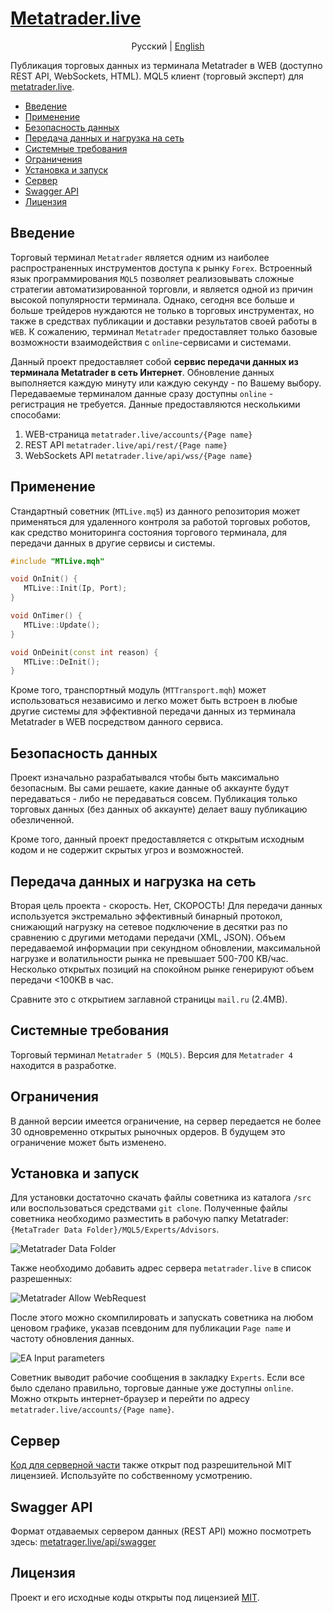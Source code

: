 # [Metatrader.live](https://metatrader.live)

<p align="center">
  <span>Pусский</span> |
  <a href="https://github.com/brajine/metatrader-live">English</a>
</p>

Публикация торговых данных из терминала Metatrader в WEB (доступно REST API, WebSockets, HTML). MQL5 клиент (торговый эксперт) для [metatrader.live](https://metatrader.live).

- [Введение](/lang/README_ru.md#введение)
- [Применение](/lang/README_ru.md#применение)
- [Безопасность данных](/lang/README_ru.md#безопасность-данных)
- [Передача данных и нагрузка на сеть](/lang/README_ru.md#передача-данных-и-нагрузка-на-сеть)
- [Системные требования](/lang/README_ru.md#системные-требования)
- [Ограничения](/lang/README_ru.md#ограничения)
- [Установка и запуск](/lang/README_ru.md#установка-и-запуск)
- [Сервер](/lang/README_ru.md#сервер)
- [Swagger API](/lang/README_ru.md#swagger-api)
- [Лицензия](/lang/README_ru.md#лицензия)

## Введение
Торговый терминал `Metatrader` является одним из наиболее распространенных инструментов доступа к рынку `Forex`. Встроенный язык программирования `MQL5` позволяет реализовывать сложные стратегии автоматизированной торговли, и является одной из причин высокой популярности терминала. Однако, сегодня все больше и больше трейдеров нуждаются не только в торговых инструментах, но также в средствах публикации и доставки результатов своей работы в `WEB`. К сожалению, терминал `Metatrader` предоставляет только базовые возможности взаимодействия с `online`-сервисами и системами.

Данный проект предоставляет собой **сервис передачи данных из терминала Metatrader в сеть Интернет**. Обновление данных выполняется каждую минуту или каждую секунду - по Вашему выбору. Передаваемые терминалом данные сразу доступны `online` - регистрация не требуется. Данные предоставляются несколькими способами:
1. WEB-страница `metatrader.live/accounts/{Page name}`
2. REST API `metatrader.live/api/rest/{Page name}`
3. WebSockets API `metatrader.live/api/wss/{Page name}`

## Применение
Стандартный советник (`MTLive.mq5`) из данного репозитория может применяться для удаленного контроля за работой торговых роботов, как средство мониторинга состояния торгового терминала, для передачи данных в другие сервисы и системы.

```cpp
#include "MTLive.mqh"

void OnInit() {
   MTLive::Init(Ip, Port);
}

void OnTimer() {
   MTLive::Update();
}

void OnDeinit(const int reason) {
   MTLive::DeInit();
}
```

Кроме того, транспортный модуль (`MTTransport.mqh`) может использоваться независимо и легко может быть встроен в любые другие системы для эффективной передачи данных из терминала Metatrader в WEB посредством данного сервиса.

## Безопасность данных
Проект изначально разрабатывался чтобы быть максимально безопасным. Вы сами решаете, какие данные об аккаунте будут передаваться - либо не передаваться совсем. Публикация только торговых данных (без данных об аккаунте) делает вашу публикацию обезличенной.

Кроме того, данный проект предоставляется с открытым исходным кодом и не содержит скрытых угроз и возможностей.

## Передача данных и нагрузка на сеть
Вторая цель проекта - скорость. Нет, СКОРОСТЬ! Для передачи данных используется экстремально эффективный бинарный протокол, снижающий нагрузку на сетевое подключение в десятки раз по сравнению с другими методами передачи (XML, JSON). Объем передаваемой информации при секундном обновлении, максимальной нагрузке и волатильности рынка не превышает 500-700 KB/час. Несколько открытых позиций на спокойном рынке генерируют объем передачи <100KB в час.

Сравните это с открытием заглавной страницы `mail.ru` (2.4MB).

## Системные требования
Торговый терминал `Metatrader 5 (MQL5)`. Версия для `Metatrader 4` находится в разработке.

## Ограничения
В данной версии имеется ограничение, на cервер передается не более 30 одновременно открытых рыночных ордеров. В будущем это ограничение может быть изменено.

## Установка и запуск
Для установки достаточно скачать файлы советника из каталога `/src` или воспользоваться средствами `git clone`. Полученные файлы советника необходимо разместить в рабочую папку Metatrader: `{MetaTrader Data Folder}/MQL5/Experts/Advisors`. 

![Metatrader Data Folder](/img/data-folder.png "Metatrader Data Folder")

Также необходимо добавить адрес сервера `metatrader.live` в список разрешенных:

![Metatrader Allow WebRequest](/img/allow-web-request.png "Metatrader Allow WebRequest")

После этого можно скомпилировать и запускать советника на любом ценовом графике, указав псевдоним для публикации `Page name` и частоту обновления данных.

![EA Input parameters](/img/input-parameters.png "EA Input parameters")

Советник выводит рабочие сообщения в закладку `Experts`.
Если все было сделано правильно, торговые данные уже доступны `online`. Можно открыть интернет-браузер и перейти по адресу `metatrader.live/accounts/{Page name}`.

## Сервер
[Код для серверной части](https://github.com/brajine/engine) также открыт под разрешительной MIT лицензией. Используйте по собственному усмотрению.

## Swagger API
Формат отдаваемых сервером данных (REST API) можно посмотреть здесь: [metatrager.live/api/swagger](https://metatrader.live/api/swagger)

## Лицензия
Проект и его исходные коды открыты под лицензией [MIT](/LICENSE).

